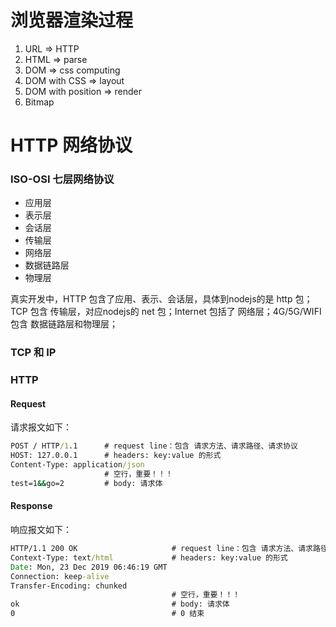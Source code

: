 # 浏览器渲染过程

1. URL => HTTP
2. HTML => parse
3. DOM => css computing
4. DOM with CSS => layout
5. DOM with position => render
6. Bitmap

# HTTP 网络协议

### ISO-OSI 七层网络协议

- 应用层
- 表示层
- 会话层
- 传输层
- 网络层
- 数据链路层
- 物理层

真实开发中，HTTP 包含了应用、表示、会话层，具体到nodejs的是 http 包；TCP 包含 传输层，对应nodejs的 net 包；Internet 包括了 网络层；4G/5G/WIFI 包含 数据链路层和物理层；

### TCP 和 IP

### HTTP

#### Request

请求报文如下：

```cmd
POST / HTTP/1.1      # request line：包含 请求方法、请求路径、请求协议
HOST: 127.0.0.1      # headers: key:value 的形式
Content-Type: application/json
                     # 空行，重要！！！
test=1&&go=2         # body: 请求体
```

#### Response

响应报文如下：

```cmd
HTTP/1.1 200 OK                     # request line：包含 请求方法、请求路径、请求协议
Context-Type: text/html             # headers: key:value 的形式
Date: Mon, 23 Dec 2019 06:46:19 GMT
Connection: keep-alive
Transfer-Encoding: chunked
                                    # 空行，重要！！！
ok                                  # body: 请求体
0                                   # 0 结束
```